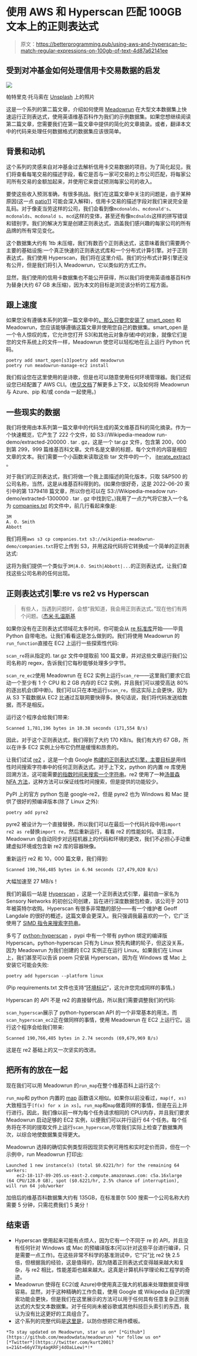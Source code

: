 # 使用 AWS 和 Hyperscan 匹配 100GB 文本上的正则表达式

> 原文：<https://betterprogramming.pub/using-aws-and-hyperscan-to-match-regular-expressions-on-100gb-of-text-4d87a62141ee>

## 受到对冲基金如何处理信用卡交易数据的启发

![](img/1d9f90b3e22f67f127e36cddeca8a4ae.png)

帕特里克·托马索在 [Unsplash](https://unsplash.com?utm_source=medium&utm_medium=referral) 上的照片

这是一个系列的第二篇文章，介绍如何使用 [Meadowrun](https://meadowrun.io/) 在大型文本数据集上快速运行正则表达式，使用英语维基百科作为我们的示例数据集。如果您想继续阅读第二篇文章，您需要我们在第一篇文章中提供的简化的文章摘录。或者，翻译本文中的代码来处理任何数据格式的数据集应该很简单。

## 背景和动机

这个系列的灵感来自对冲基金过去解析信用卡交易数据的项目。为了简化起见，我们将查看每笔交易的描述字段，看它是否与一家可交易的上市公司匹配，将每家公司所有交易的金额加起来，并使用它来尝试预测每家公司的收入。

要使这些收入预测准确，有很多挑战。我们在这篇文章中关注的问题是，由于某种原因(这一点 [patio11](https://bam.kalzumeus.com/archive/) 可能会深入解释)，信用卡交易的描述字段对我们来说完全是乱码。对于像麦当劳这样的公司，我们会看到像`mcdonalds`、`mcdonald's`、`mcdonalds`、`mcdonald s`、`mcd`这样的变体，甚至还有像`mcdnalds`这样的拼写错误和错别字。我们的解决方案是创建正则表达式，涵盖我们感兴趣的每家公司的所有品牌的所有常见变化。

这个数据集大约有 1tb 未压缩，我们有数百个正则表达式，这意味着我们需要两个主要的基础设施:一个真正快速的正则表达式库和一个分布式计算引擎。对于正则表达式，我们使用 Hyperscan，我们将在这里介绍。我们的分布式计算引擎还没有公开，但是我们将引入 Meadowrun，它以类似的方式工作。

显然，我们使用的信用卡数据集也不能公开获得，所以我们将使用英语维基百科作为替身(大约 67 GB 未压缩)，因为本文的目标是浏览该分析的工程方面。

## 跟上速度

如果您没有遵循本系列的第一篇文章中的[，那么只要您安装了](https://medium.com/@meadowrun/use-aws-to-unzip-all-of-wikipedia-in-10-minutes-c419f1b6972f) [smart_open](https://github.com/RaRe-Technologies/smart_open) 和 Meadowrun，您应该能够遵循这篇文章并使用您自己的数据集。smart_open 是一个令人惊叹的库，它允许您打开 S3(和其他云对象存储)中的对象，就像它们是您的文件系统上的文件一样，Meadowrun 使您可以轻松地在云上运行 Python 代码。

```
poetry add smart_open[s3]poetry add meadowrun
poetry run meadowrun-manage-ec2 install
```

我们假设您在这里使用的是诗歌，但是也可以随意使用任何环境管理器。我们还假设您已经配置了 AWS CLI。([参见文档](https://docs.meadowrun.io/en/stable/)了解更多上下文，以及如何将 Meadowrun 与 Azure、pip 和/或 conda 一起使用。)

## 一些现实的数据

我们将使用由本系列第一篇文章中的代码生成的英文维基百科的简化摘录。作为一个快速概览，它产生了 222 个文件，如 S3://Wikipedia-meadow run-demo/extracted-200000 . tar . gz，这是一个 tar.gz 文件，包含第 200，000 到第 299，999 篇维基百科文章。文件名是文章的标题，每个文件的内容是相应文章的文本。我们需要一个小函数来读取这些 tar 文件中的一个， [iterate_extract](https://gist.github.com/hrichardlee/4be2881a66faaee24f122eeaccf0b2c0#file-read_articles_extract-py) 。

对于我们的正则表达式，我们将做一个我上面描述的简化版本，只取 S&P500 的公司名称，当然，这是从维基百科得到的。(如果你很好奇，这是 2022-06-20 索引中的第 1379418 篇文章，所以你也可以在 S3://Wikipedia-meadow run-demo/extracted-1300000 . tar . gz 中找到它。)我用了一点力气将它放入一个名为 [companies.txt](https://gist.github.com/hrichardlee/4be2881a66faaee24f122eeaccf0b2c0?file=companies.txt) 的文件中，前几行看起来像是:

```
3M
A. O. Smith
Abbott
```

我们将用`aws s3 cp companies.txt s3://wikipedia-meadowrun-demo/companies.txt`将它上传到 S3，并用这段代码将它转换成一个简单的正则表达式:

这将为我们提供一个类似于`3M|A.O. Smith|Abbott|...`的正则表达式，让我们查找这些公司名称的任何出现。

## 正则表达式引擎:re vs re2 vs Hyperscan

> 有些人，当遇到问题时，会想“我知道，我会用正则表达式。”现在他们有两个问题。([杰米·扎温斯基](http://regex.info/blog/2006-09-15/247)

如果你没有在正则表达式领域花太多时间，你可能会从 [re 标准库](https://docs.python.org/3/library/re.html)开始——毕竟 Python 自带电池。让我们看看这是怎么做到的。我们将使用 Meadowrun 的`run_function`直接在 EC2 上运行一些探索性代码:

`scan_re`将从指定的. tar.gz 文件中提取前 100 篇文章，并对这些文章运行我们公司名称的 regex，告诉我们它每秒能够处理多少字节。

`scan_re_ec2`使用 Meadowrun 在 EC2 实例上运行`scan_re`——这里我们要求它启动一个至少有 1 个 CPU 和 2 GB 内存的 EC2 实例，并且我们可以接受高达 80%的逐出机会(即中断)。我们可以只在本地运行`scan_re`，但这实际上会更快，因为从 S3 下载数据从 EC2 比通过互联网要快得多。换句话说，我们将代码发送给数据，而不是相反。

运行这个程序会给我们带来:

```
Scanned 1,781,196 bytes in 10.38 seconds (171,554 B/s)
```

因此，对于这个正则表达式，我们得到了大约 170 KB/s。我们有大约 67 GB，所以在许多 EC2 实例上分布它仍然是缓慢和昂贵的。

让我们试试 [re2](https://github.com/google/re2) ，这是一个由 Google [构建的正则表达式引擎，主要目标是](https://github.com/google/re2/wiki/WhyRE2)用线性时间搜索字符串中的任何正则表达式。对于上下文，python 的内置 re 库使用回溯方法，这可能需要[的指数时间来搜索一个字符串](https://www.regular-expressions.info/catastrophic.html)。re2 使用了一种[汤普森 NFA 方法](https://swtch.com/~rsc/regexp/regexp1.html)，这种方法可以保证线性时间搜索，但是提供的功能较少。

PyPI 上的官方 python 包是 google-re2，但是 pyre2 也为 Windows 和 Mac 提供了很好的预编译版本(除了 Linux 之外):

```
poetry add pyre2
```

pyre2 被设计为一个直接替换，所以我们可以在最后一个代码片段中用`import re2 as re`替换`import re`，然后重新运行，看看 re2 的性能如何。请注意，Meadowrun 会自动同步对远程机器上的代码和环境的更改，我们不必担心手动重建虚拟环境或包含新 re2 库的容器映像。

重新运行 re2 和 10，000 篇文章，我们得到:

```
Scanned 190,766,485 bytes in 6.94 seconds (27,479,020 B/s)
```

大幅加速至 27 MB/s！

我们的最后一站是 [Hyperscan](https://github.com/intel/hyperscan) ，这是一个正则表达式引擎，最初由一家名为 Sensory Networks 的初创公司创建，旨在进行深度数据包检查，该公司于 2013 年被英特尔收购。Hyperscan 有很多非常酷的部分——有一个维护者 Geoff Langdale 的很好的概述，这篇文章会更深入。我只强调我最喜欢的一个，它广泛使用了 [SIMD 指令来搜索字符串](https://branchfree.org/2018/05/30/smh-the-swiss-army-chainsaw-of-shuffle-based-matching-sequences/)。

多亏了 [python-hyperscan](https://python-hyperscan.readthedocs.io/en/latest/) ，pypi 中有一个带有 python 绑定的编译版 Hyperscan。python-hyperscan 只有为 Linux 预先构建的轮子，但这没关系，因为 Meadowrun 为我们创建的 EC2 实例正在运行 Linux。如果我们在 Linux 上，我们甚至可以告诉 poem 只安装 Hyperscan，因为在 Windows 或 Mac 上安装它可能会失败:

```
poetry add hyperscan --platform linux
```

(Pip requirements.txt 文件也支持“[环境标记](https://stackoverflow.com/questions/16011379/operating-system-specific-requirements-with-pip)”，这允许您完成同样的事情。)

Hyperscan 的 API 不是 re2 的直接替代品，所以我们需要调整我们的代码:

`scan_hyperscan`展示了 python-hyperscan API 的一个非常基本的用法，而`scan_hyperscan_ec2`正在做同样的事情，使用 Meadowrun 在 EC2 上运行它。运行这个程序会给我们带来:

```
Scanned 190,766,485 bytes in 2.74 seconds (69,679,969 B/s)
```

这是在 re2 基础上的又一次坚实的改进。

## 把所有的放在一起

现在我们可以用 Meadowrun 的`run_map`在整个维基百科上运行这个:

`run_map`和 python 内置的 [map](https://docs.python.org/3/library/functions.html#map) 函数语义相似。如果你以前没看过，`map(f, xs)`大致相当于`[f(x) for x in xs]`。`run_map`和`map`做着同样的事情，但是在云上并行进行。因此，我们像以前一样为每个任务请求相同的 CPU/内存，并且我们要求 Meadowrun 启动足够的 EC2 实例，以便我们可以并行运行 64 个任务。每个任务将在不同的提取文件上运行`scan_hyperscan`,尽管我们实际上检查了数据集两次，以综合地使数据集变得更大。

Meadowrun 选择的确切实例类型将因现货实例可用性和实时定价而异，但在一个示例中，run Meadowrun 打印出:

```
Launched 1 new instance(s) (total $0.6221/hr) for the remaining 64 workers:
    ec2-18-117-89-205.us-east-2.compute.amazonaws.com: c5a.16xlarge (64 CPU/128.0 GB), spot ($0.6221/hr, 2.5% chance of interruption), will run 64 job/worker
```

加倍后的维基百科数据集大约有 135GB，在标准普尔 500 搜索一个公司名称大约需要 5 分钟，只需花费我们 5 美分！

## 结束语

*   Hyperscan 使用起来可能有点烦人，因为它有一个不同于 re 的 API，并且没有任何针对 Windows 或 Mac 的预编译版本(可以针对这些平台进行编译，只是需要一点工作)。在这些非常不科学的基准测试中，它“只”比 re2 快 2.5 倍，但根据我的经验，这是值得的，因为随着正则表达式变得越来越大和复杂，与 re2 相比，性能差距也越来越大。这真是计算机科学理论和工程学的奇迹。
*   Meadowrun 使得在 EC2(或 Azure)中使用真正强大的机器来处理数据变得很容易。显然，对于这种精确的工作负载，使用 Google 或 Wikipedia 自己的搜索功能会更快，但是我们在这里展示的方法可以用于任何具有任意复杂正则表达式的大型文本数据集。对于任何尚未被谷歌或其他科技巨头索引的东西，我认为没有比这更好的工具组合了。
*   这个系列的完整代码是[这里是](https://gist.github.com/hrichardlee/4be2881a66faaee24f122eeaccf0b2c0)，以防你想把它用作模板。

```
*To stay updated on Meadowrun, star us on* [*Github*](https://github.com/meadowdata/meadowrun) *or follow us on* [*Twitter*](https://twitter.com/kurt2001?s=21&t=66yV7Xy4agKRFj4dOaLLew)*!*
```